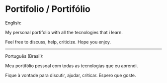 # Portifolio / Portifólio

English:

My personal portifolio with all the tecnologies that i learn.

Feel free to discuss, help, criticize. Hope you enjoy.

-------------------------------------------------------------------

Português (Brasil):

Meu portifólio pessoal com todas as tecnologias que eu aprendi.

Fique à vontade para discutir, ajudar, criticar. Espero que goste.
